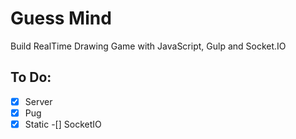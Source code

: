 # Guess Mind 

Build RealTime Drawing Game with JavaScript, Gulp and Socket.IO

## To Do:

-[x] Server 
-[x] Pug
-[x] Static
-[] SocketIO
